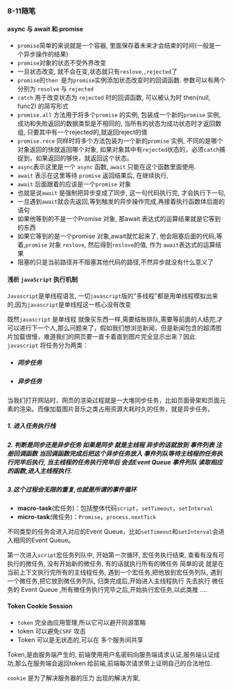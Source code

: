 ### 8-11随笔

#### async 与 await 和 promise

- `promise`简单的来说就是一个容器, 里面保存着未来才会结束的时间(一般是一个异步操作的结果)
- `promise`对象的状态不受外界改变
- 一旦状态改变, 就不会在变,状态就只有`reslove`,`,rejected`了
- `promise`的`then `是为`promise`实例添加状态改变时的回调函数. 参数可以有两个分别为 `resolve` 与 `rejected`
- `catch` 用于改变状态为 `rejected` 时的回调函数, 可以被认为时 then(null, func2) 的简写形式
- `promise.all` 方法用于将多个`promise` 的实例, 包装成一个新的`promise` 实例, 成功和失败返回的数据类型是不相同的, 当所有的状态为成功状态时才返回数组, 只要其中有一个rejected的,就返回reject的值
- `promise.rece` 同样时将多个方法包装为一个新的`promise` 实例, 不同的是哪个对象返回的快就返回哪个对象, 如果对象其中有`rejected`状态的，必须`catch`捕捉到，如果返回的够快，就返回这个状态。
- `async`表示这里是一个 `async` 函数, `await` 只能在这个函数里面使用.
- `await` 表示在这里等待 `promise` 返回结果后, 在继续执行,
- `await` 后面跟着的应该是一个`promise` 对象
- 也就是说`await` 是强制把异步变成了同步, 这一句代码执行完, 才会执行下一句,
- 一旦遇到`await`就会先返回,等到触发的异步操作完成,再接着执行函数体后面的语句
- 如果他等到的不是一个Promise 对象, 那await 表达式的运算结果就是它等到的东西
- 如果它等到的是一个promise 对象,await就忙起来了, 他会阻塞后面的代码,等着,`promise` 对象 `reslove`, 然后得到`reslove`的值, 作为 `await`表达式的运算结果
- 阻塞的只是当前路径并不阻塞其他代码的路径,不然异步就没有什么意义了



#### 浅析 `javaScript` 执行机制

`Javascript`是单线程语言, 一切`javascript`版的"多线程"都是用单线程模拟出来的,因为`javascript`是单线程这一核心没有改变

既然`javascript` 是单线程 就像买东西一样,需要结账排队,需要等前面的人结完,才可以进行下一个人,那么问题来了，假如我们想浏览新闻，但是新闻包含的超清图片加载很慢，难道我们的网页要一直卡着直到图片完全显示出来？因此 `javascript` 将任务分为两类：

- ##### 同步任务

- ##### 异步任务

当我们打开网站时，网页的渲染过程就是一大堆同步任务，比如页面骨架和页面元素的渲染。而像加载图片音乐之类占用资源大耗时久的任务，就是异步任务。

##### 1. 进入任务执行栈

##### 2. 判断是同步还是异步任务 如果是同步 就是主线程 异步的话就放到 事件列表 注册回调函数 当回调函数完成后把这个异步任务放入 事件列队等待主线程的任务执行完毕后执行, 当主线程的任务执行完毕后 会去Event Queue 事件列队 读取相应的函数,进入主线程执行.

##### 3.这个过程会无限的重复,也就是所谓的事件循环

- **macro-task**(宏任务)：包括整体代码`script`，`setTimeout`，`setInterval`
- **micro-task**(微任务)：`Promise`，`process.nextTick`

不同类型的任务会进入对应的Event Queue，比如`setTimeout`和`setInterval`会进入相同的Event Queue。

第一次进入`script`宏任务列队中, 开始第一次循环, 宏任务执行结束, 查看有没有可执行的微任务, 没有开始新的微任务, 有的话就执行所有的微任务 简单的说 就是在当前上下文执行完所有的主线程任务, 遇到一个宏任务,把他放到宏任务列队, 遇到一个微任务,把它放到微任务列队, 归类完成后,开始进入主线程执行 先去执行 微任务的 Event Queue ,所有微任务执行完毕之后,开始执行宏任务,以此类推 ....  

#### Token Cookie Session

- `token`  完全由应用管理,所以它可以避开同源策略
- token 可以避免`CSRF` 攻击
- Token 可以是无状态的,可以在 多个服务间共享 

Token,是由服务端产生的, 前端使用用户名密码向服务端请求认证,服务端认证成功,那么在服务端会返回token 给前端,前端每次请求带上证明自己的合法地位.

`cookie` 是为了解决服务器的压力 出现的解决方案, 